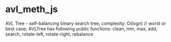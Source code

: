 # avl_meth_js 
AVL Tree - self-balancing binary search tree; 
complexity: O(logn) //  worst or best case; 
AVLTree has following public functions: clean, min, max, add, search, rotate-left, rotate-right, rebalance
